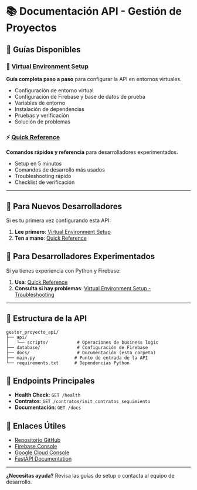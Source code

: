 # 📚 Documentación API - Gestión de Proyectos

## 📖 Guías Disponibles

### 🐍 [Virtual Environment Setup](api_setup_docs/virtual_environment_setup.md)

**Guía completa paso a paso** para configurar la API en entornos virtuales.

- Configuración de entorno virtual
- Configuración de Firebase y base de datos de prueba
- Variables de entorno
- Instalación de dependencias
- Pruebas y verificación
- Solución de problemas

### ⚡ [Quick Reference](api_setup_docs/quick_reference.md)

**Comandos rápidos y referencia** para desarrolladores experimentados.

- Setup en 5 minutos
- Comandos de desarrollo más usados
- Troubleshooting rápido
- Checklist de verificación

---

## 🎯 Para Nuevos Desarrolladores

Si es tu primera vez configurando esta API:

1. **Lee primero**: [Virtual Environment Setup](api_setup_docs/virtual_environment_setup.md)
2. **Ten a mano**: [Quick Reference](api_setup_docs/quick_reference.md)

## 🚀 Para Desarrolladores Experimentados

Si ya tienes experiencia con Python y Firebase:

1. **Usa**: [Quick Reference](api_setup_docs/quick_reference.md)
2. **Consulta si hay problemas**: [Virtual Environment Setup - Troubleshooting](api_setup_docs/virtual_environment_setup.md#-solución-de-problemas)

---

## 🔧 Estructura de la API

```
gestor_proyecto_api/
├── api/
│   └── scripts/           # Operaciones de business logic
├── database/              # Configuración de Firebase
├── docs/                  # Documentación (esta carpeta)
├── main.py               # Punto de entrada de la API
└── requirements.txt      # Dependencias Python
```

## 🎯 Endpoints Principales

- **Health Check**: `GET /health`
- **Contratos**: `GET /contratos/init_contratos_seguimiento`
- **Documentación**: `GET /docs`

## 🔗 Enlaces Útiles

- [Repositorio GitHub](https://github.com/Juanpgm/gestor_proyecto_api)
- [Firebase Console](https://console.firebase.google.com/)
- [Google Cloud Console](https://console.cloud.google.com/)
- [FastAPI Documentation](https://fastapi.tiangolo.com/)

---

**¿Necesitas ayuda?** Revisa las guías de setup o contacta al equipo de desarrollo.
